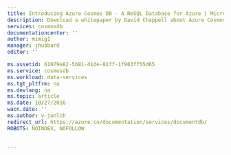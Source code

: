 ```yaml
---
title: Introducing Azure Cosmos DB - A NoSQL Database for Azure | Microsoft Docs
description: Download a whitepaper by David Chappell about Azure Cosmos DB, a managed NoSQL database on Azure.
services: cosmosdb
documentationcenter: ''
author: mimig1
manager: jhubbard
editor: ''

ms.assetid: 61079e82-5b81-41de-81ff-1f963ff55d65
ms.service: cosmosdb
ms.workload: data-services
ms.tgt_pltfrm: na
ms.devlang: na
ms.topic: article
ms.date: 10/27/2016
wacn.date: ''
ms.author: v-junlch
redirect_url: https://azure.cn/documentation/services/documentdb/
ROBOTS: NOINDEX, NOFOLLOW


---
```




